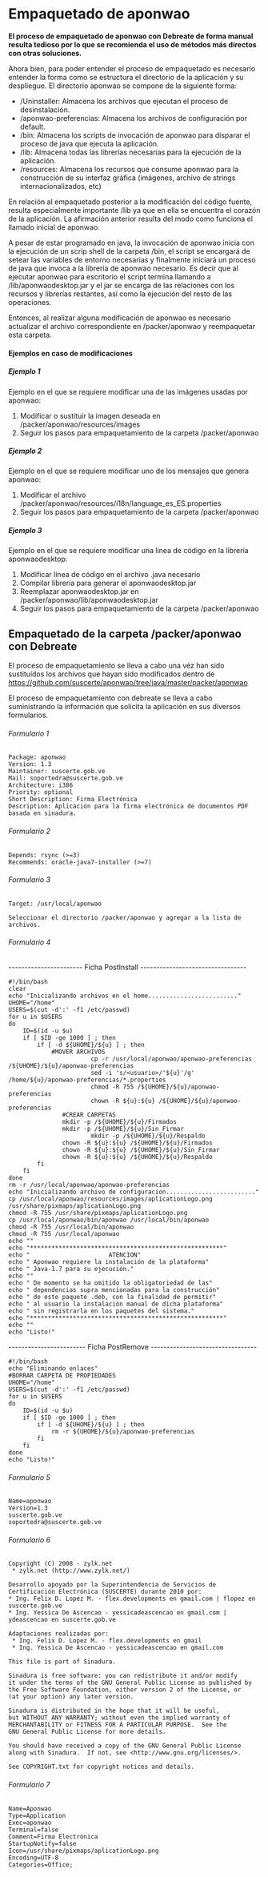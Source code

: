 # Empaquetado de aponwao
**El proceso de empaquetado de aponwao con Debreate de forma manual resulta tedioso por lo que se recomienda el uso de métodos más directos con otras soluciones.**

Ahora bien, para poder entender el proceso de empaquetado es necesario entender la forma como se estructura el directorio de la aplicación y su despliegue. El directorio aponwao se compone de la siguiente forma:

 * /Uninstaller: Almacena los archivos que ejecutan el proceso de desinstalación.
 * /aponwao-preferencias: Almacena los archivos de configuración por default.
 * /bin: Almacena los scripts de invocación de aponwao para disparar el proceso de java que ejecuta la aplicación.
 * /lib: Almacena todas las librerías necesarias para la ejecución de la aplicación.
 * /resources: Almacena los recursos que consume aponwao para la construcción de su interfaz gráfica (imágenes, archivo de strings internacionalizados, etc)

En relación al empaquetado posterior a la modificación del código fuente, resulta especialmente importante /lib ya que en ella se encuentra el corazón de la aplicación. La afirmación anterior resulta del modo como funciona el llamado inicial de aponwao.

A pesar de estar programado en java, la invocación de aponwao inicia con la ejecución de un scrip shell de la carpeta /bin, el script se encargará de setear las variables de entorno necesarias y finalmente iniciará un proceso de java que invoca a la librería de aponwao necesario. Es decir que al ejecutar aponwao para escritorio el script termina llamando a /lib/aponwaodesktop.jar y el jar se encarga de las relaciones con los recursos y librerías restantes, así como la ejecución del resto de las operaciones.

Entonces, al realizar alguna modificación de aponwao es necesario actualizar el archivo correspondiente en /packer/aponwao y reempaquetar esta carpeta.

#### Ejemplos en caso de modificaciones
##### Ejemplo 1
Ejemplo en el que se requiere modificar una de las imágenes usadas por aponwao:
 1. Modificar o sustituir la imagen deseada en /packer/aponwao/resources/images
 2. Seguir los pasos para empaquetamiento de la carpeta /packer/aponwao

##### Ejemplo 2
Ejemplo en el que se requiere modificar uno de los mensajes que genera aponwao:
 1. Modificar el archivo /packer/aponwao/resources/i18n/language_es_ES.properties
 2. Seguir los pasos para empaquetamiento de la carpeta /packer/aponwao

##### Ejemplo 3
Ejemplo en el que se requiere modificar una linea de código en la librería aponwaodesktop:
 1. Modificar línea de código en el archivo .java necesario
 2. Compilar librería para generar el aponwaodesktop.jar
 3. Reemplazar aponwaodesktop.jar en /packer/aponwao/lib/aponwaodesktop.jar
 4. Seguir los pasos para empaquetamiento de la carpeta /packer/aponwao

## Empaquetado de la carpeta /packer/aponwao con Debreate
El proceso de empaquetamiento se lleva a cabo una véz han sido sustituídos los archivos que hayan sido modificados dentro de https://github.com/suscerte/aponwao/tree/java/master/packer/aponwao

El proceso de empaquetamiento con debreate se lleva a cabo suministrando la información que solicita la aplicación en sus diversos formularios.

###### Formulario 1
```
Package: aponwao
Version: 1.3
Maintainer: suscerte.gob.ve
Mail: soportedra@suscerte.gob.ve
Architecture: i386
Priority: optional
Short Description: Firma Electrónica
Description: Aplicación para la firma electrónica de documentos PDF basada en sinadura.
```
###### Formulario 2
```
Depends: rsync (>=3)
Recommends: oracle-java7-installer (>=7)
```
###### Formulario 3
```
Target: /usr/local/aponwao

Seleccionar el directorio /packer/aponwao y agregar a la lista de archivos.
```
###### Formulario 4
----------------------- Ficha PostInstall ---------------------------------
```shell
#!/bin/bash
clear
echo "Inicializando archivos en el home........................."
UHOME="/home"
USERS=$(cut -d':' -f1 /etc/passwd)
for u in $USERS
do
	ID=$(id -u $u)
	if [ $ID -ge 1000 ] ; then
		if [ -d ${UHOME}/${u} ] ; then
			#MOVER ARCHIVOS
                       cp -r /usr/local/aponwao/aponwao-preferencias /${UHOME}/${u}/aponwao-preferencias
                       sed -i 's/<usuario>/'${u}'/g' /home/${u}/aponwao-preferencias/*.properties
                       chmod -R 755 /${UHOME}/${u}/aponwao-preferencias
                       chown -R ${u}:${u} /${UHOME}/${u}/aponwao-preferencias
		       #CREAR CARPETAS
		       mkdir -p /${UHOME}/${u}/Firmados
		       mkdir -p /${UHOME}/${u}/Sin_Firmar
                       mkdir -p /${UHOME}/${u}/Respaldo
		       chown -R ${u}:${u} /${UHOME}/${u}/Firmados
		       chown -R ${u}:${u} /${UHOME}/${u}/Sin_Firmar
		       chown -R ${u}:${u} /${UHOME}/${u}/Respaldo
		fi
	fi
done
rm -r /usr/local/aponwao/aponwao-preferencias
echo "Inicializando archivo de configuracion........................."
cp /usr/local/aponwao/resources/images/aplicationLogo.png /usr/share/pixmaps/aplicationLogo.png
chmod -R 755 /usr/share/pixmaps/aplicationLogo.png
cp /usr/local/aponwao/bin/aponwao /usr/local/bin/aponwao
chmod -R 755 /usr/local/bin/aponwao
chmod -R 755 /usr/local/aponwao
echo ""
echo "******************************************************"
echo "                      ATENCION"
echo " Aponwao requiere la instalación de la plataforma"
echo " Java-1.7 para su ejecución."
echo ""
echo " De momento se ha omitido la obligatoriedad de las"
echo " dependencias supra mencionadas para la construcción"
echo " de este paquete .deb, con la finalidad de permitir"
echo " al usuario la instalación manual de dicha plataforma"
echo " sin registrarla en los paquetes del sistema."
echo "******************************************************"
echo ""
echo "Listo!"
```
------------------------ Ficha PostRemove ---------------------------------
```shell
#!/bin/bash
echo "Eliminando enlaces"
#BORRAR CARPETA DE PROPIEDADES
UHOME="/home"
USERS=$(cut -d':' -f1 /etc/passwd)
for u in $USERS
do
	ID=$(id -u $u)
	if [ $ID -ge 1000 ] ; then
		if [ -d ${UHOME}/${u} ] ; then
			rm -r ${UHOME}/${u}/aponwao-preferencias
		fi
	fi
done
echo "Listo!"
```

###### Formulario 5
```
Name=aponwao
Version=1.3
suscerte.gob.ve
soportedra@suscerte.gob.ve
```
###### Formulario 6
```
Copyright (C) 2008 - zylk.net
 * zylk.net (http://www.zylk.net/)

Desarrollo apoyado por la Superintendencia de Servicios de Certificación Electrónica (SUSCERTE) durante 2010 por:
* Ing. Felix D. Lopez M. - flex.developments en gmail.com | flopez en suscerte.gob.ve
* Ing. Yessica De Ascencao - yessicadeascencao en gmail.com | ydeascencao en suscerte.gob.ve

Adaptaciones realizadas por:
 * Ing. Felix D. Lopez M. - flex.developments en gmail
 * Ing. Yessica De Ascencao - yessicadeascencao en gmail.com

This file is part of Sinadura.

Sinadura is free software: you can redistribute it and/or modify
it under the terms of the GNU General Public License as published by
the Free Software Foundation, either version 2 of the License, or
(at your option) any later version.

Sinadura is distributed in the hope that it will be useful,
but WITHOUT ANY WARRANTY; without even the implied warranty of
MERCHANTABILITY or FITNESS FOR A PARTICULAR PURPOSE.  See the
GNU General Public License for more details.

You should have received a copy of the GNU General Public License
along with Sinadura.  If not, see <http://www.gnu.org/licenses/>.

See COPYRIGHT.txt for copyright notices and details.
```
###### Formulario 7
```
Name=Aponwao
Type=Application
Exec=aponwao
Terminal=false
Comment=Firma Electrónica
StartupNotify=false
Icon=/usr/share/pixmaps/aplicationLogo.png
Encoding=UTF-8
Categories=Office;
```

